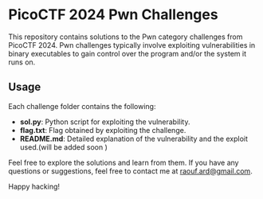 # PicoCTF 2024 Pwn Challenges

This repository contains solutions to the Pwn category challenges from PicoCTF 2024. Pwn challenges typically involve exploiting vulnerabilities in binary executables to gain control over the program and/or the system it runs on.

## Usage

Each challenge folder contains the following:

- **sol.py**: Python script for exploiting the vulnerability.
- **flag.txt**: Flag obtained by exploiting the challenge.
- **README.md**: Detailed explanation of the vulnerability and the exploit used.(will be added soon )

Feel free to explore the solutions and learn from them. If you have any questions or suggestions, feel free to contact me at [raouf.ard@gmail.com](mailto:raouf.ard@gmail.com).

Happy hacking!
